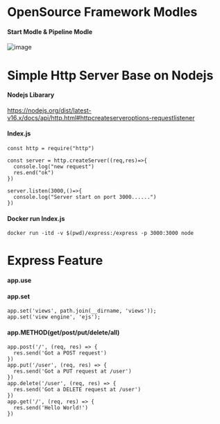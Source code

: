 # OpenSource Framework Modles

#### Start Modle & Pipeline Modle

![image](https://user-images.githubusercontent.com/9009522/172780013-b091d4d9-fd6c-40eb-a7c6-196201cafcd5.png)

# Simple Http Server Base on Nodejs
#### Nodejs Libarary

https://nodejs.org/dist/latest-v16.x/docs/api/http.html#httpcreateserveroptions-requestlistener

#### Index.js
```
const http = require("http")

const server = http.createServer((req,res)=>{
  console.log("new request")
  res.end("ok")
})

server.listen(3000,()=>{
  console.log("Server start on port 3000......")
})
```
#### Docker run Index.js
```
docker run -itd -v $(pwd)/express:/express -p 3000:3000 node
```
# Express Feature
#### app.use
#### app.set
```
app.set('views', path.join(__dirname, 'views'));
app.set('view engine', 'ejs');

```
#### app.METHOD(get/post/put/delete/all)
```
app.post('/', (req, res) => {
  res.send('Got a POST request')
})
app.put('/user', (req, res) => {
  res.send('Got a PUT request at /user')
})
app.delete('/user', (req, res) => {
  res.send('Got a DELETE request at /user')
})
app.get('/', (req, res) => {
  res.send('Hello World!')
})
```
